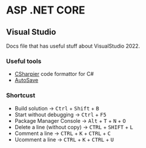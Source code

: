 # ASP .NET CORE

## Visual Studio
Docs file that has useful stuff about VisualStudio 2022.

### Useful tools
- [CSharpier](https://csharpier.com/docs/About) code formattor for C#
- [AutoSave](https://github.com/hrai/auto-save-vs-extension)

### Shortcust
- Build solution &rarr; <kbd>Ctrl</kbd> + <kbd>Shift</kbd> + <kbd>B</kbd>
- Start without debugging &rarr; <kbd>Ctrl</kbd> + <kbd>F5</kbd>
- Package Manager Console &rarr; <kbd>Alt</kbd> + <kbd>T</kbd> + <kbd>N</kbd> + <kbd>O</kbd>
- Delete a line (without copy) &rarr; <kbd>CTRL</kbd> + <kbd>SHIFT</kbd> + <kbd>L</kbd>
- Comment a line &rarr; <kbd>CTRL</kbd> + <kbd>K</kbd> + <kbd>CTRL</kbd> + <kbd>C</kbd>
- Ucomment a line &rarr; <kbd>CTRL</kbd> + <kbd>K</kbd> + <kbd>CTRL</kbd> + <kbd>U</kbd>


